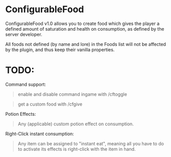# ConfigurableFood
ConfigurableFood v1.0 allows you to create food which gives the player a defined amount of saturation and health on consumption, as defined by the server developer.

All foods not defined (by name and lore) in the Foods list will not be affected by the plugin, and thus keep their vanilla properties.

# TODO:

Command support:

> enable and disable command ingame with /cftoggle
  
> get a custom food with /cfgive <name>

Potion Effects:

> Any (applicable) custom potion effect on consumption.

Right-Click instant consumption:

> Any item can be assigned to "instant eat", meaning all you have to do to activate its effects is right-click with the item in hand.
